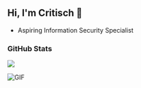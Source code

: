## Hi, I'm Critisch 👋
- Aspiring Information Security Specialist

### GitHub Stats
[![](https://github-readme-stats.vercel.app/api?username=critischn&theme=dracula)](https://github.com/critisch)

![GIF](https://i.ibb.co/VpVmv49/ezgif-3-8f2ec16fc1.gif)
